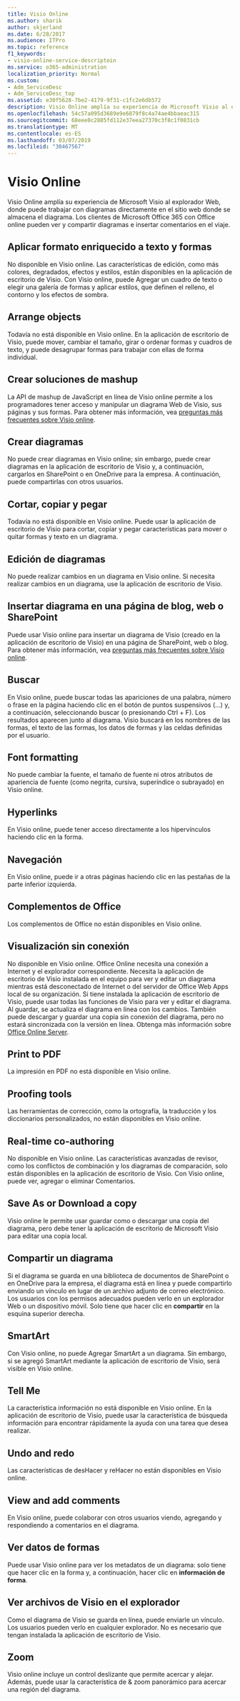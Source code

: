 ```yaml
---
title: Visio Online
ms.author: sharik
author: skjerland
ms.date: 6/28/2017
ms.audience: ITPro
ms.topic: reference
f1_keywords:
- visio-online-service-descriptoin
ms.service: o365-administration
localization_priority: Normal
ms.custom:
- Adm_ServiceDesc
- Adm_ServiceDesc_top
ms.assetid: e30f5628-7be2-4179-9f31-c1fc2e6db572
description: Visio Online amplía su experiencia de Microsoft Visio al explorador Web, donde puede trabajar con diagramas directamente en el sitio web donde se almacena el diagrama. Los clientes de Microsoft Office 365 con Office online pueden ver y compartir diagramas e insertar comentarios en el viaje.
ms.openlocfilehash: 54c57a095d3689e9e6879f8c4a74ae4bbaeac315
ms.sourcegitcommit: 68eee0c2885fd112e37eea27370c3f8c1f0831cb
ms.translationtype: MT
ms.contentlocale: es-ES
ms.lasthandoff: 03/07/2019
ms.locfileid: "30467567"
---
```

# <a name="visio-online"></a>Visio Online

Visio Online amplía su experiencia de Microsoft Visio al explorador Web, donde puede trabajar con diagramas directamente en el sitio web donde se almacena el diagrama. Los clientes de Microsoft Office 365 con Office online pueden ver y compartir diagramas e insertar comentarios en el viaje.
  
## <a name="apply-rich-formatting-to-text-and-shapes"></a>Aplicar formato enriquecido a texto y formas
<a name="BM_1"> </a>

No disponible en Visio online. Las características de edición, como más colores, degradados, efectos y estilos, están disponibles en la aplicación de escritorio de Visio. Con Visio online, puede Agregar un cuadro de texto o elegir una galería de formas y aplicar estilos, que definen el relleno, el contorno y los efectos de sombra.
  
## <a name="arrange-objects"></a>Arrange objects
<a name="BM_2"> </a>

Todavía no está disponible en Visio online. En la aplicación de escritorio de Visio, puede mover, cambiar el tamaño, girar o ordenar formas y cuadros de texto, y puede desagrupar formas para trabajar con ellas de forma individual. 
  
## <a name="build-mashup-solutions"></a>Crear soluciones de mashup
<a name="BM_3"> </a>

La API de mashup de JavaScript en línea de Visio online permite a los programadores tener acceso y manipular un diagrama Web de Visio, sus páginas y sus formas. Para obtener más información, vea [preguntas más frecuentes sobre Visio online](https://go.microsoft.com/fwlink/?linkid=825706).
  
## <a name="create-diagrams"></a>Crear diagramas
<a name="BM_4"> </a>

No puede crear diagramas en Visio online; sin embargo, puede crear diagramas en la aplicación de escritorio de Visio y, a continuación, cargarlos en SharePoint o en OneDrive para la empresa. A continuación, puede compartirlas con otros usuarios.
  
## <a name="cut-copy-and-paste"></a>Cortar, copiar y pegar
<a name="BM_5"> </a>

Todavía no está disponible en Visio online. Puede usar la aplicación de escritorio de Visio para cortar, copiar y pegar características para mover o quitar formas y texto en un diagrama.
  
## <a name="edit-diagrams"></a>Edición de diagramas
<a name="BM_6"> </a>

No puede realizar cambios en un diagrama en Visio online. Si necesita realizar cambios en un diagrama, use la aplicación de escritorio de Visio.
  
## <a name="embed-diagram-in-a-sharepoint-web-or-blog-page"></a>Insertar diagrama en una página de blog, web o SharePoint
<a name="BM_7"> </a>

Puede usar Visio online para insertar un diagrama de Visio (creado en la aplicación de escritorio de Visio) en una página de SharePoint, web o blog. Para obtener más información, vea [preguntas más frecuentes sobre Visio online](https://go.microsoft.com/fwlink/?linkid=825706).
  
## <a name="find"></a>Buscar
<a name="BM_8"> </a>

En Visio online, puede buscar todas las apariciones de una palabra, número o frase en la página haciendo clic en el botón de puntos suspensivos (...) y, a continuación, seleccionando buscar (o presionando Ctrl + F). Los resultados aparecen junto al diagrama. Visio buscará en los nombres de las formas, el texto de las formas, los datos de formas y las celdas definidas por el usuario.
  
## <a name="font-formatting"></a>Font formatting
<a name="BM_9"> </a>

No puede cambiar la fuente, el tamaño de fuente ni otros atributos de apariencia de fuente (como negrita, cursiva, superíndice o subrayado) en Visio online.
  
## <a name="hyperlinks"></a>Hyperlinks
<a name="BM_10"> </a>

En Visio online, puede tener acceso directamente a los hipervínculos haciendo clic en la forma.
  
## <a name="navigation"></a>Navegación
<a name="BM_11"> </a>

En Visio online, puede ir a otras páginas haciendo clic en las pestañas de la parte inferior izquierda.
  
## <a name="office-add-ins"></a>Complementos de Office
<a name="BM_12"> </a>

Los complementos de Office no están disponibles en Visio online.
  
## <a name="offline-viewing"></a>Visualización sin conexión
<a name="BM_13"> </a>

No disponible en Visio online. Office Online necesita una conexión a Internet y el explorador correspondiente. Necesita la aplicación de escritorio de Visio instalada en el equipo para ver y editar un diagrama mientras está desconectado de Internet o del servidor de Office Web Apps local de su organización. Si tiene instalada la aplicación de escritorio de Visio, puede usar todas las funciones de Visio para ver y editar el diagrama. Al guardar, se actualiza el diagrama en línea con los cambios. También puede descargar y guardar una copia sin conexión del diagrama, pero no estará sincronizada con la versión en línea. Obtenga más información sobre [Office Online Server](https://technet.microsoft.com/library/ff431685.aspx).
  
## <a name="print-to-pdf"></a>Print to PDF
<a name="BM_14"> </a>

La impresión en PDF no está disponible en Visio online.
  
## <a name="proofing-tools"></a>Proofing tools
<a name="BM_15"> </a>

Las herramientas de corrección, como la ortografía, la traducción y los diccionarios personalizados, no están disponibles en Visio online.
  
## <a name="real-time-co-authoring"></a>Real-time co-authoring
<a name="BM_16"> </a>

No disponible en Visio online. Las características avanzadas de revisor, como los conflictos de combinación y los diagramas de comparación, solo están disponibles en la aplicación de escritorio de Visio. Con Visio online, puede ver, agregar o eliminar Comentarios.
  
## <a name="save-as-or-download-a-copy"></a>Save As or Download a copy
<a name="BM_17"> </a>

Visio online le permite usar guardar como o descargar una copia del diagrama, pero debe tener la aplicación de escritorio de Microsoft Visio para editar una copia local.
  
## <a name="share-a-diagram"></a>Compartir un diagrama
<a name="BM_18"> </a>

Si el diagrama se guarda en una biblioteca de documentos de SharePoint o en OneDrive para la empresa, el diagrama está en línea y puede compartirlo enviando un vínculo en lugar de un archivo adjunto de correo electrónico. Los usuarios con los permisos adecuados pueden verlo en un explorador Web o un dispositivo móvil. Solo tiene que hacer clic en **compartir** en la esquina superior derecha. 
  
## <a name="smartart"></a>SmartArt
<a name="BM_19"> </a>

Con Visio online, no puede Agregar SmartArt a un diagrama. Sin embargo, si se agregó SmartArt mediante la aplicación de escritorio de Visio, será visible en Visio online.
  
## <a name="tell-me"></a>Tell Me
<a name="BM_20"> </a>

La característica información no está disponible en Visio online. En la aplicación de escritorio de Visio, puede usar la característica de búsqueda información para encontrar rápidamente la ayuda con una tarea que desea realizar.
  
## <a name="undo-and-redo"></a>Undo and redo
<a name="BM_21"> </a>

Las características de desHacer y reHacer no están disponibles en Visio online.
  
## <a name="view-and-add-comments"></a>View and add comments
<a name="BM_22"> </a>

 En Visio online, puede colaborar con otros usuarios viendo, agregando y respondiendo a comentarios en el diagrama. 
  
## <a name="view-shape-data"></a>Ver datos de formas
<a name="BM_23"> </a>

Puede usar Visio online para ver los metadatos de un diagrama: solo tiene que hacer clic en la forma y, a continuación, hacer clic en **información de forma**.
  
## <a name="view-visio-files-in-the-browser"></a>Ver archivos de Visio en el explorador
<a name="BM_24"> </a>

Como el diagrama de Visio se guarda en línea, puede enviarle un vínculo. Los usuarios pueden verlo en cualquier explorador. No es necesario que tengan instalada la aplicación de escritorio de Visio.
  
## <a name="zoom"></a>Zoom
<a name="BM_25"> </a>

Visio online incluye un control deslizante que permite acercar y alejar. Además, puede usar la característica de &amp; zoom panorámico para acercar una región del diagrama.
  


